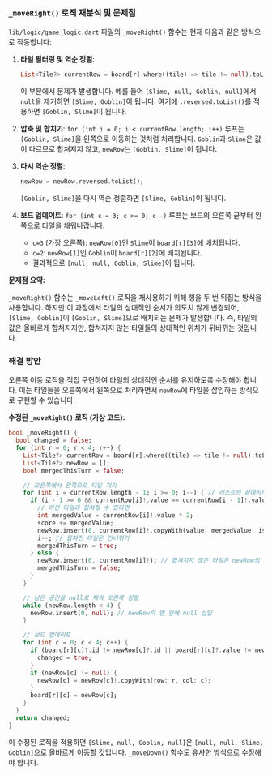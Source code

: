 ### `_moveRight()` 로직 재분석 및 문제점

`lib/logic/game_logic.dart` 파일의 `_moveRight()` 함수는 현재 다음과 같은 방식으로 작동합니다:

1.  **타일 필터링 및 역순 정렬**:
    ```dart
    List<Tile?> currentRow = board[r].where((tile) => tile != null).toList().reversed.toList();
    ```
    이 부분에서 문제가 발생합니다. 예를 들어 `[Slime, null, Goblin, null]`에서 `null`을 제거하면 `[Slime, Goblin]`이 됩니다. 여기에 `.reversed.toList()`를 적용하면 `[Goblin, Slime]`이 됩니다.

2.  **압축 및 합치기**:
    `for (int i = 0; i < currentRow.length; i++)` 루프는 `[Goblin, Slime]`을 왼쪽으로 이동하는 것처럼 처리합니다. `Goblin`과 `Slime`은 값이 다르므로 합쳐지지 않고, `newRow`는 `[Goblin, Slime]`이 됩니다.

3.  **다시 역순 정렬**:
    ```dart
    newRow = newRow.reversed.toList();
    ```
    `[Goblin, Slime]`을 다시 역순 정렬하면 `[Slime, Goblin]`이 됩니다.

4.  **보드 업데이트**:
    `for (int c = 3; c >= 0; c--)` 루프는 보드의 오른쪽 끝부터 왼쪽으로 타일을 채워나갑니다.
    *   `c=3` (가장 오른쪽): `newRow[0]`인 `Slime`이 `board[r][3]`에 배치됩니다.
    *   `c=2`: `newRow[1]`인 `Goblin`이 `board[r][2]`에 배치됩니다.
    *   결과적으로 `[null, null, Goblin, Slime]`이 됩니다.

**문제점 요약:**

`_moveRight()` 함수는 `_moveLeft()` 로직을 재사용하기 위해 행을 두 번 뒤집는 방식을 사용합니다. 하지만 이 과정에서 타일의 상대적인 순서가 의도치 않게 변경되어, `[Slime, Goblin]`이 `[Goblin, Slime]`으로 배치되는 문제가 발생합니다. 즉, 타일의 값은 올바르게 합쳐지지만, 합쳐지지 않는 타일들의 상대적인 위치가 뒤바뀌는 것입니다.

### 해결 방안

오른쪽 이동 로직을 직접 구현하여 타일의 상대적인 순서를 유지하도록 수정해야 합니다. 이는 타일들을 오른쪽에서 왼쪽으로 처리하면서 `newRow`에 타일을 삽입하는 방식으로 구현할 수 있습니다.

**수정된 `_moveRight()` 로직 (가상 코드):**

```dart
bool _moveRight() {
  bool changed = false;
  for (int r = 0; r < 4; r++) {
    List<Tile?> currentRow = board[r].where((tile) => tile != null).toList(); // 초기 역순 정렬 제거
    List<Tile?> newRow = [];
    bool mergedThisTurn = false;

    // 오른쪽에서 왼쪽으로 타일 처리
    for (int i = currentRow.length - 1; i >= 0; i--) { // 리스트의 끝에서부터 시작
      if (i - 1 >= 0 && currentRow[i]!.value == currentRow[i - 1]!.value && !mergedThisTurn) {
        // 이전 타일과 합쳐질 수 있다면
        int mergedValue = currentRow[i]!.value * 2;
        score += mergedValue;
        newRow.insert(0, currentRow[i]!.copyWith(value: mergedValue, isMerged: true)); // newRow의 맨 앞에 삽입
        i--; // 합쳐진 타일은 건너뛰기
        mergedThisTurn = true;
      } else {
        newRow.insert(0, currentRow[i]!); // 합쳐지지 않은 타일은 newRow의 맨 앞에 삽입
        mergedThisTurn = false;
      }
    }

    // 남은 공간을 null로 채워 오른쪽 정렬
    while (newRow.length < 4) {
      newRow.insert(0, null); // newRow의 맨 앞에 null 삽입
    }

    // 보드 업데이트
    for (int c = 0; c < 4; c++) {
      if (board[r][c]?.id != newRow[c]?.id || board[r][c]?.value != newRow[c]?.value) {
        changed = true;
      }
      if (newRow[c] != null) {
        newRow[c] = newRow[c]!.copyWith(row: r, col: c);
      }
      board[r][c] = newRow[c];
    }
  }
  return changed;
}
```

이 수정된 로직을 적용하면 `[Slime, null, Goblin, null]`은 `[null, null, Slime, Goblin]`으로 올바르게 이동할 것입니다. `_moveDown()` 함수도 유사한 방식으로 수정해야 합니다.
